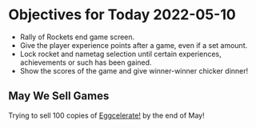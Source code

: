 # Objectives for Today 2022-05-10

- Rally of Rockets end game screen.
- Give the player experience points after a game, even if a set amount.
- Lock rocket and nametag selection until certain experiences, achievements or such has been gained.
- Show the scores of the game and give winner-winner chicker dinner!

## May We Sell Games

Trying to sell 100 copies of [Eggcelerate!](https://store.steampowered.com/app/1535490/Eggcelerate/) by the end of May!
